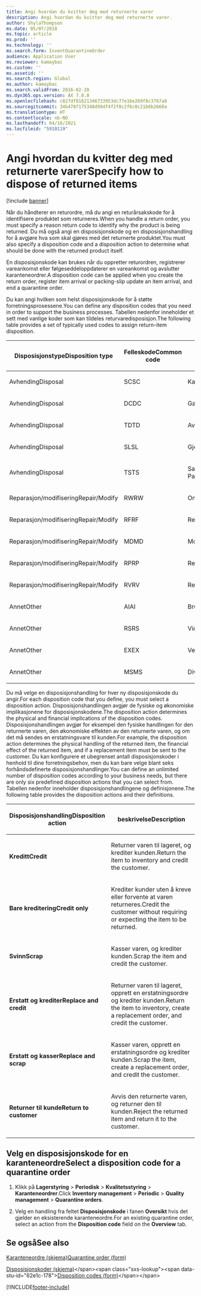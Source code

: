 ```yaml
---
title: Angi hvordan du kvitter deg med returnerte varer
description: Angi hvordan du kvitter deg med returnerte varer.
author: ShylaThompson
ms.date: 05/07/2018
ms.topic: article
ms.prod: ''
ms.technology: ''
ms.search.form: InventQuarantineOrder
audience: Application User
ms.reviewer: kamaybac
ms.custom: ''
ms.assetid: ''
ms.search.region: Global
ms.author: kamaybac
ms.search.validFrom: 2016-02-28
ms.dyn365.ops.version: AX 7.0.0
ms.openlocfilehash: c827df81621346733953dc77e16e269f8c3767a8
ms.sourcegitcommit: 34b478f175348d99df4f2f0c2f6c0c21b6b2660a
ms.translationtype: HT
ms.contentlocale: nb-NO
ms.lasthandoff: 04/16/2021
ms.locfileid: "5910119"
---
```

# <a name="specify-how-to-dispose-of-returned-items"></a><span data-ttu-id="62e1c-103">Angi hvordan du kvitter deg med returnerte varer</span><span class="sxs-lookup"><span data-stu-id="62e1c-103">Specify how to dispose of returned items</span></span> 

[!include [banner](../includes/banner.md)]


<span data-ttu-id="62e1c-104">Når du håndterer en returordre, må du angi en returårsakskode for å identifisere produktet som returneres.</span><span class="sxs-lookup"><span data-stu-id="62e1c-104">When you handle a return order, you must specify a reason return code to identify why the product is being returned.</span></span> <span data-ttu-id="62e1c-105">Du må også angi en disposisjonskode og en disposisjonshandling for å avgjøre hva som skal gjøres med det returnerte produktet.</span><span class="sxs-lookup"><span data-stu-id="62e1c-105">You must also specify a disposition code and a disposition action to determine what should be done with the returned product itself.</span></span>

<span data-ttu-id="62e1c-106">En disposisjonskode kan brukes når du oppretter returordren, registrerer vareankomst eller følgeseddeloppdaterer en vareankomst og avslutter karanteneordrer.</span><span class="sxs-lookup"><span data-stu-id="62e1c-106">A disposition code can be applied when you create the return order, register item arrival or packing-slip update an item arrival, and end a quarantine order.</span></span>

<span data-ttu-id="62e1c-107">Du kan angi hvilken som helst disposisjonskode for å støtte forretningsprosessene.</span><span class="sxs-lookup"><span data-stu-id="62e1c-107">You can define any disposition codes that you need in order to support the business processes.</span></span> <span data-ttu-id="62e1c-108">Tabellen nedenfor inneholder et sett med vanlige koder som kan tildeles returvaredisposisjon.</span><span class="sxs-lookup"><span data-stu-id="62e1c-108">The following table provides a set of typically used codes to assign return-item disposition.</span></span>

<table>
<colgroup>
<col style="width: 33%" />
<col style="width: 33%" />
<col style="width: 33%" />
</colgroup>
<thead>
<tr class="header">
<th><p><span data-ttu-id="62e1c-109">Disposisjonstype</span><span class="sxs-lookup"><span data-stu-id="62e1c-109">Disposition type</span></span></p></th>
<th><p><span data-ttu-id="62e1c-110">Felleskode</span><span class="sxs-lookup"><span data-stu-id="62e1c-110">Common code</span></span></p></th>
<th><p><span data-ttu-id="62e1c-111">beskrivelse</span><span class="sxs-lookup"><span data-stu-id="62e1c-111">Description</span></span></p></th>
</tr>
</thead>
<tbody>
<tr class="odd">
<td><p><span data-ttu-id="62e1c-112">Avhending</span><span class="sxs-lookup"><span data-stu-id="62e1c-112">Disposal</span></span></p></td>
<td><p><span data-ttu-id="62e1c-113">SC</span><span class="sxs-lookup"><span data-stu-id="62e1c-113">SC</span></span></p></td>
<td><p><span data-ttu-id="62e1c-114">Kasting/avhending</span><span class="sxs-lookup"><span data-stu-id="62e1c-114">Scrap/Destroy</span></span></p></td>
</tr>
<tr class="even">
<td><p><span data-ttu-id="62e1c-115">Avhending</span><span class="sxs-lookup"><span data-stu-id="62e1c-115">Disposal</span></span></p></td>
<td><p><span data-ttu-id="62e1c-116">DC</span><span class="sxs-lookup"><span data-stu-id="62e1c-116">DC</span></span></p></td>
<td><p><span data-ttu-id="62e1c-117">Gave til veldedig organisasjon</span><span class="sxs-lookup"><span data-stu-id="62e1c-117">Donate to Charity</span></span></p></td>
</tr>
<tr class="odd">
<td><p><span data-ttu-id="62e1c-118">Avhending</span><span class="sxs-lookup"><span data-stu-id="62e1c-118">Disposal</span></span></p></td>
<td><p><span data-ttu-id="62e1c-119">TD</span><span class="sxs-lookup"><span data-stu-id="62e1c-119">TD</span></span></p></td>
<td><p><span data-ttu-id="62e1c-120">Avhending av tredjepart</span><span class="sxs-lookup"><span data-stu-id="62e1c-120">Third-Party Disposal</span></span></p></td>
</tr>
<tr class="even">
<td><p><span data-ttu-id="62e1c-121">Avhending</span><span class="sxs-lookup"><span data-stu-id="62e1c-121">Disposal</span></span></p></td>
<td><p><span data-ttu-id="62e1c-122">SL</span><span class="sxs-lookup"><span data-stu-id="62e1c-122">SL</span></span></p></td>
<td><p><span data-ttu-id="62e1c-123">Gjenbruk</span><span class="sxs-lookup"><span data-stu-id="62e1c-123">Salvage</span></span></p></td>
</tr>
<tr class="odd">
<td><p><span data-ttu-id="62e1c-124">Avhending</span><span class="sxs-lookup"><span data-stu-id="62e1c-124">Disposal</span></span></p></td>
<td><p><span data-ttu-id="62e1c-125">TS</span><span class="sxs-lookup"><span data-stu-id="62e1c-125">TS</span></span></p></td>
<td><p><span data-ttu-id="62e1c-126">Salg av tredjepart (annenhåndsmarkeder)</span><span class="sxs-lookup"><span data-stu-id="62e1c-126">Third-Party Sale (Secondary Markets)</span></span></p></td>
</tr>
<tr class="even">
<td><p><span data-ttu-id="62e1c-127">Reparasjon/modifisering</span><span class="sxs-lookup"><span data-stu-id="62e1c-127">Repair/Modify</span></span></p></td>
<td><p><span data-ttu-id="62e1c-128">RW</span><span class="sxs-lookup"><span data-stu-id="62e1c-128">RW</span></span></p></td>
<td><p><span data-ttu-id="62e1c-129">Omarbeiding</span><span class="sxs-lookup"><span data-stu-id="62e1c-129">Rework</span></span></p></td>
</tr>
<tr class="odd">
<td><p><span data-ttu-id="62e1c-130">Reparasjon/modifisering</span><span class="sxs-lookup"><span data-stu-id="62e1c-130">Repair/Modify</span></span></p></td>
<td><p><span data-ttu-id="62e1c-131">RF</span><span class="sxs-lookup"><span data-stu-id="62e1c-131">RF</span></span></p></td>
<td><p><span data-ttu-id="62e1c-132">Refabrikkering/renovering</span><span class="sxs-lookup"><span data-stu-id="62e1c-132">Remanufacture/Refurbish</span></span></p></td>
</tr>
<tr class="even">
<td><p><span data-ttu-id="62e1c-133">Reparasjon/modifisering</span><span class="sxs-lookup"><span data-stu-id="62e1c-133">Repair/Modify</span></span></p></td>
<td><p><span data-ttu-id="62e1c-134">MD</span><span class="sxs-lookup"><span data-stu-id="62e1c-134">MD</span></span></p></td>
<td><p><span data-ttu-id="62e1c-135">Modifisering</span><span class="sxs-lookup"><span data-stu-id="62e1c-135">Modify</span></span></p></td>
</tr>
<tr class="odd">
<td><p><span data-ttu-id="62e1c-136">Reparasjon/modifisering</span><span class="sxs-lookup"><span data-stu-id="62e1c-136">Repair/Modify</span></span></p></td>
<td><p><span data-ttu-id="62e1c-137">RP</span><span class="sxs-lookup"><span data-stu-id="62e1c-137">RP</span></span></p></td>
<td><p><span data-ttu-id="62e1c-138">Reparering</span><span class="sxs-lookup"><span data-stu-id="62e1c-138">Repair</span></span></p></td>
</tr>
<tr class="even">
<td><p><span data-ttu-id="62e1c-139">Reparasjon/modifisering</span><span class="sxs-lookup"><span data-stu-id="62e1c-139">Repair/Modify</span></span></p></td>
<td><p><span data-ttu-id="62e1c-140">RV</span><span class="sxs-lookup"><span data-stu-id="62e1c-140">RV</span></span></p></td>
<td><p><span data-ttu-id="62e1c-141">Retur til leverandør</span><span class="sxs-lookup"><span data-stu-id="62e1c-141">Return to Vendor</span></span></p></td>
</tr>
<tr class="odd">
<td><p><span data-ttu-id="62e1c-142">Annet</span><span class="sxs-lookup"><span data-stu-id="62e1c-142">Other</span></span></p></td>
<td><p><span data-ttu-id="62e1c-143">AI</span><span class="sxs-lookup"><span data-stu-id="62e1c-143">AI</span></span></p></td>
<td><p><span data-ttu-id="62e1c-144">Bruk varen som den er</span><span class="sxs-lookup"><span data-stu-id="62e1c-144">Use as is</span></span></p></td>
</tr>
<tr class="even">
<td><p><span data-ttu-id="62e1c-145">Annet</span><span class="sxs-lookup"><span data-stu-id="62e1c-145">Other</span></span></p></td>
<td><p><span data-ttu-id="62e1c-146">RS</span><span class="sxs-lookup"><span data-stu-id="62e1c-146">RS</span></span></p></td>
<td><p><span data-ttu-id="62e1c-147">Videresalg</span><span class="sxs-lookup"><span data-stu-id="62e1c-147">Resale</span></span></p></td>
</tr>
<tr class="odd">
<td><p><span data-ttu-id="62e1c-148">Annet</span><span class="sxs-lookup"><span data-stu-id="62e1c-148">Other</span></span></p></td>
<td><p><span data-ttu-id="62e1c-149">EX</span><span class="sxs-lookup"><span data-stu-id="62e1c-149">EX</span></span></p></td>
<td><p><span data-ttu-id="62e1c-150">Veksle</span><span class="sxs-lookup"><span data-stu-id="62e1c-150">Exchange</span></span></p></td>
</tr>
<tr class="even">
<td><p><span data-ttu-id="62e1c-151">Annet</span><span class="sxs-lookup"><span data-stu-id="62e1c-151">Other</span></span></p></td>
<td><p><span data-ttu-id="62e1c-152">MS</span><span class="sxs-lookup"><span data-stu-id="62e1c-152">MS</span></span></p></td>
<td><p><span data-ttu-id="62e1c-153">Diverse</span><span class="sxs-lookup"><span data-stu-id="62e1c-153">Miscellaneous</span></span></p></td>
</tr>
</tbody>
</table>


<span data-ttu-id="62e1c-154">Du må velge en disposisjonshandling for hver ny disposisjonskode du angir.</span><span class="sxs-lookup"><span data-stu-id="62e1c-154">For each disposition code that you define, you must select a disposition action.</span></span> <span data-ttu-id="62e1c-155">Disposisjonshandlingen avgjør de fysiske og økonomiske implikasjonene for disposisjonskodene.</span><span class="sxs-lookup"><span data-stu-id="62e1c-155">The disposition action determines the physical and financial implications of the disposition codes.</span></span> <span data-ttu-id="62e1c-156">Disposisjonshandlingen avgjør for eksempel den fysiske handlingen for den returnerte varen, den økonomiske effekten av den returnerte varen, og om det må sendes en erstatningsvare til kunden.</span><span class="sxs-lookup"><span data-stu-id="62e1c-156">For example, the disposition action determines the physical handling of the returned item, the financial effect of the returned item, and if a replacement item must be sent to the customer.</span></span> <span data-ttu-id="62e1c-157">Du kan konfigurere et ubegrenset antall disposisjonskoder i henhold til dine forretningsbehov, men du kan bare velge blant seks forhåndsdefinerte disposisjonshandlinger.</span><span class="sxs-lookup"><span data-stu-id="62e1c-157">You can define an unlimited number of disposition codes according to your business needs, but there are only six predefined disposition actions that you can select from.</span></span> <span data-ttu-id="62e1c-158">Tabellen nedenfor inneholder disposisjonshandlingene og definisjonene.</span><span class="sxs-lookup"><span data-stu-id="62e1c-158">The following table provides the disposition actions and their definitions.</span></span>

<table>
<colgroup>
<col style="width: 50%" />
<col style="width: 50%" />
</colgroup>
<thead>
<tr class="header">
<th><p><span data-ttu-id="62e1c-159">Disposisjonshandling</span><span class="sxs-lookup"><span data-stu-id="62e1c-159">Disposition action</span></span></p></th>
<th><p><span data-ttu-id="62e1c-160">beskrivelse</span><span class="sxs-lookup"><span data-stu-id="62e1c-160">Description</span></span></p></th>
</tr>
</thead>
<tbody>
<tr class="odd">
<td><p><span data-ttu-id="62e1c-161"><strong>Kreditt</strong></span><span class="sxs-lookup"><span data-stu-id="62e1c-161"><strong>Credit</strong></span></span></p></td>
<td><p><span data-ttu-id="62e1c-162">Returner varen til lageret, og krediter kunden.</span><span class="sxs-lookup"><span data-stu-id="62e1c-162">Return the item to inventory and credit the customer.</span></span></p></td>
</tr>
<tr class="even">
<td><p><span data-ttu-id="62e1c-163"><strong>Bare kreditering</strong></span><span class="sxs-lookup"><span data-stu-id="62e1c-163"><strong>Credit only</strong></span></span></p></td>
<td><p><span data-ttu-id="62e1c-164">Krediter kunder uten å kreve eller forvente at varen returneres.</span><span class="sxs-lookup"><span data-stu-id="62e1c-164">Credit the customer without requiring or expecting the item to be returned.</span></span></p></td>
</tr>
<tr class="odd">
<td><p><span data-ttu-id="62e1c-165"><strong>Svinn</strong></span><span class="sxs-lookup"><span data-stu-id="62e1c-165"><strong>Scrap</strong></span></span></p></td>
<td><p><span data-ttu-id="62e1c-166">Kasser varen, og krediter kunden.</span><span class="sxs-lookup"><span data-stu-id="62e1c-166">Scrap the item and credit the customer.</span></span></p></td>
</tr>
<tr class="even">
<td><p><span data-ttu-id="62e1c-167"><strong>Erstatt og krediter</strong></span><span class="sxs-lookup"><span data-stu-id="62e1c-167"><strong>Replace and credit</strong></span></span></p></td>
<td><p><span data-ttu-id="62e1c-168">Returner varen til lageret, opprett en erstatningsordre og krediter kunden.</span><span class="sxs-lookup"><span data-stu-id="62e1c-168">Return the item to inventory, create a replacement order, and credit the customer.</span></span></p></td>
</tr>
<tr class="odd">
<td><p><span data-ttu-id="62e1c-169"><strong>Erstatt og kasser</strong></span><span class="sxs-lookup"><span data-stu-id="62e1c-169"><strong>Replace and scrap</strong></span></span></p></td>
<td><p><span data-ttu-id="62e1c-170">Kasser varen, opprett en erstatningsordre og krediter kunden.</span><span class="sxs-lookup"><span data-stu-id="62e1c-170">Scrap the item, create a replacement order, and credit the customer.</span></span></p></td>
</tr>
<tr class="even">
<td><p><span data-ttu-id="62e1c-171"><strong>Returner til kunde</strong></span><span class="sxs-lookup"><span data-stu-id="62e1c-171"><strong>Return to customer</strong></span></span></p></td>
<td><p><span data-ttu-id="62e1c-172">Avvis den returnerte varen, og returner den til kunden.</span><span class="sxs-lookup"><span data-stu-id="62e1c-172">Reject the returned item and return it to the customer.</span></span></p></td>
</tr>
</tbody>
</table>


## <a name="select-a-disposition-code-for-a-quarantine-order"></a><span data-ttu-id="62e1c-173">Velg en disposisjonskode for en karanteneordre</span><span class="sxs-lookup"><span data-stu-id="62e1c-173">Select a disposition code for a quarantine order</span></span>

1.  <span data-ttu-id="62e1c-174">Klikk på **Lagerstyring** \> **Periodisk** \> **Kvalitetsstyring** \> **Karanteneordrer**.</span><span class="sxs-lookup"><span data-stu-id="62e1c-174">Click **Inventory management** \> **Periodic** \> **Quality management** \> **Quarantine orders**.</span></span>

2.  <span data-ttu-id="62e1c-175">Velg en handling fra feltet **Disposisjonskode** i fanen **Oversikt** hvis det gjelder en eksisterende karanteneordre.</span><span class="sxs-lookup"><span data-stu-id="62e1c-175">For an existing quarantine order, select an action from the **Disposition code** field on the **Overview** tab.</span></span>



## <a name="see-also"></a><span data-ttu-id="62e1c-176">Se også</span><span class="sxs-lookup"><span data-stu-id="62e1c-176">See also</span></span>

[<span data-ttu-id="62e1c-177">Karanteneordre (skjema)</span><span class="sxs-lookup"><span data-stu-id="62e1c-177">Quarantine order (form)</span></span>](/dynamicsax-2012//quarantine-order-form)

<span data-ttu-id="62e1c-178">[Disposisjonskoder (skjema)](https://technet.microsoft.com/library/hh597113\(v=ax.60\))</span><span class="sxs-lookup"><span data-stu-id="62e1c-178">[Disposition codes (form)](https://technet.microsoft.com/library/hh597113\(v=ax.60\))</span></span>

  




[!INCLUDE[footer-include](../../includes/footer-banner.md)]